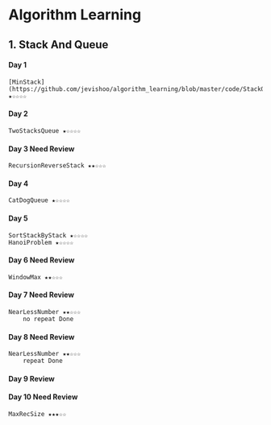 # Algorithm Learning

## 1. Stack And Queue
#### Day 1 
    [MinStack](https://github.com/jevishoo/algorithm_learning/blob/master/code/StackQueue/MinStack.java) ★☆☆☆☆
#### Day 2
    TwoStacksQueue ★☆☆☆☆
#### Day 3 Need Review
    RecursionReverseStack ★★☆☆☆
#### Day 4 
    CatDogQueue ★☆☆☆☆
#### Day 5 
    SortStackByStack ★☆☆☆☆    
    HanoiProblem ★☆☆☆☆    
#### Day 6 Need Review
    WindowMax ★★☆☆☆
#### Day 7 Need Review
    NearLessNumber ★★☆☆☆
        no repeat Done
#### Day 8 Need Review
    NearLessNumber ★★☆☆☆
        repeat Done
#### Day 9 Review
#### Day 10 Need Review
    MaxRecSize ★★★☆☆
    
